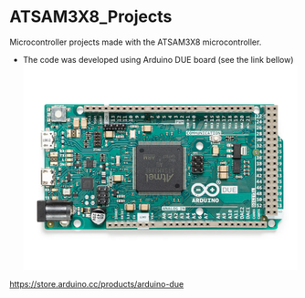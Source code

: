 # ATSAM3X8_Projects
Microcontroller projects made with the ATSAM3X8 microcontroller.
- The code was developed using Arduino DUE board (see the link bellow)
![alt text](https://github.com/ZsoleB/Embedded_Projects/blob/master/pics/A000062_00.front_1000x750.png)

https://store.arduino.cc/products/arduino-due